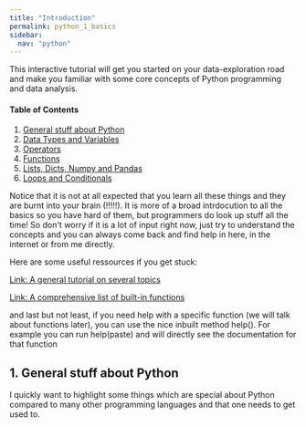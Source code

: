 ```yaml
---
title: "Introduction"
permalink: python_1_basics
sidebar:
  nav: "python"
---
```


This interactive tutorial will get you started on your data-exploration road and make you familiar with some core
concepts of Python programming and data analysis.

#### Table of Contents
1. [General stuff about Python](#1-general-stuff-about-python)
2. [Data Types and Variables](#2-data-types-and-variables)
3. [Operators](#3-operators)
4. [Functions](#4-functions)
5. [Lists, Dicts, Numpy and Pandas](#5-data-structures)
6. [Loops and Conditionals](#6-extra-loops-and-conditionals)

Notice that it is not at all expected that you learn all these things and they are burnt into your brain (!!!!!). 
It is more of a broad intrdocution to all the basics so you have hard of them, but programmers do look up stuff
all the time! So don't worry if it is a lot of input right now, just try to understand the concepts and you 
can always come back and find help in here, in the internet or from me directly.
  
Here are some useful ressources if you get stuck:

[Link: A general tutorial on several topics](https://www.tutorialkart.com/r-tutorial/)

[Link: A comprehensive list of built-in functions](https://www.javatpoint.com/r-built-in-functions)

and last but not least, if you need help with a specific function (we will talk about functions later), you can 
use the nice inbuilt method help(). For example you can run help(paste) and will directly see the documentation
for that function

## 1. General stuff about Python
I quickly want to highlight some things which are special about Python compared to many other programming languages and that one needs to get used to.  

